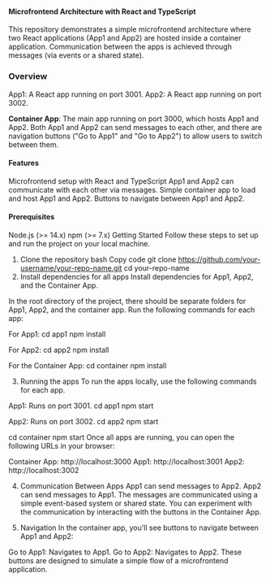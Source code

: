 #### Microfrontend Architecture with React and TypeScript
This repository demonstrates a simple microfrontend architecture where two React applications (App1 and App2) are hosted inside a container application. Communication between the apps is achieved through messages (via events or a shared state).

### Overview
App1: A React app running on port 3001.
App2: A React app running on port 3002.

**Container App**: 
The main app running on port 3000, which hosts App1 and App2.
Both App1 and App2 can send messages to each other, and there are navigation buttons ("Go to App1" and "Go to App2") to allow users to switch between them.

#### Features
Microfrontend setup with React and TypeScript
App1 and App2 can communicate with each other via messages.
Simple container app to load and host App1 and App2.
Buttons to navigate between App1 and App2.
#### Prerequisites
Node.js (>= 14.x)
npm (>= 7.x)
Getting Started
Follow these steps to set up and run the project on your local machine.

1. Clone the repository
bash
Copy code
git clone https://github.com/your-username/your-repo-name.git
cd your-repo-name
2. Install dependencies for all apps
Install dependencies for App1, App2, and the Container App.

In the root directory of the project, there should be separate folders for App1, App2, and the container app. Run the following commands for each app:

For App1:
cd app1
npm install

For App2:
cd app2
npm install

For the Container App:
cd container
npm install

3. Running the apps
To run the apps locally, use the following commands for each app.

App1: Runs on port 3001.
cd app1
npm start

App2: Runs on port 3002.
cd app2
npm start

cd container
npm start
Once all apps are running, you can open the following URLs in your browser:

Container App: http://localhost:3000
App1: http://localhost:3001
App2: http://localhost:3002

4. Communication Between Apps
App1 can send messages to App2.
App2 can send messages to App1.
The messages are communicated using a simple event-based system or shared state.
You can experiment with the communication by interacting with the buttons in the Container App.

5. Navigation
In the container app, you'll see buttons to navigate between App1 and App2:

Go to App1: Navigates to App1.
Go to App2: Navigates to App2.
These buttons are designed to simulate a simple flow of a microfrontend application.
